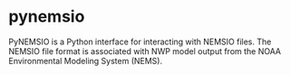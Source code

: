 # pynemsio
PyNEMSIO is a Python interface for interacting with NEMSIO files.  The NEMSIO file format is associated with NWP model output from the NOAA Environmental Modeling System (NEMS).
